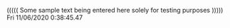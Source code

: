 ((((( Some sample text being entered here solely for testing purposes ))))) Fri 11/06/2020  0:38:45.47
